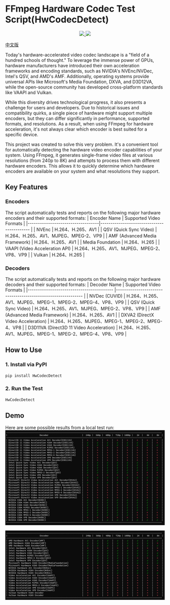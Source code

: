 # FFmpeg Hardware Codec Test Script(HwCodecDetect)
<p align="center">
    <a href="https://pypi.org/project/hwcodecdetect">
        <img src="https://badgen.net/pypi/v/hwcodecdetect?color=yellow" />
    </a>
    <a href="https://pypi.org/project/hwcodecdetect">
        <img src="https://static.pepy.tech/badge/hwcodecdetect" />
    </a>
</p>

[中文版](https://github.com/whyb/HwCodecDetect/blob/main/README.zh.md)

Today's hardware-accelerated video codec landscape is a "field of a hundred schools of thought." To leverage the immense power of GPUs, hardware manufacturers have introduced their own acceleration frameworks and encoding standards, such as NVIDIA's NVEnc/NVDec, Intel's QSV, and AMD's AMF. Additionally, operating systems provide universal APIs like Microsoft's Media Foundation, DXVA, and D3D12VA, while the open-source community has developed cross-platform standards like VAAPI and Vulkan.

While this diversity drives technological progress, it also presents a challenge for users and developers. Due to historical issues and compatibility quirks, a single piece of hardware might support multiple encoders, but they can differ significantly in performance, supported formats, and resolutions. As a result, when using FFmpeg for hardware acceleration, it's not always clear which encoder is best suited for a specific device.

This project was created to solve this very problem. It's a convenient tool for automatically detecting the hardware video encoder capabilities of your system. Using FFmpeg, it generates single-frame video files at various resolutions (from 240p to 8K) and attempts to process them with different hardware encoders. This allows it to quickly determine which hardware encoders are available on your system and what resolutions they support.

## Key Features
### Encoders
The script automatically tests and reports on the following major hardware encoders and their supported formats:
| Encoder Name                   	 | Supported Video Formats                   |
|-----------------------------------|------------------------------------------- |
| NVEnc                          	| H.264、H.265、AV1                          |
| QSV (Quick Sync Video)         	| H.264、H.265、AV1、MJPEG、MPEG-2、VP9       |
| AMF (Advanced Media Framework)    | H.264、H.265、AV1                          |
| Media Foundation               	| H.264、H.265                               |
| VAAPI (Video Acceleration API) 	| H.264、H.265、AV1、MJPEG、MPEG-2、VP8、VP9  |
| Vulkan                         	| H.264、H.265                               |

### Decoders
The script automatically tests and reports on the following major hardware decoders and their supported formats:
| Decoder Name                              | Supported Video Formats                                      |
|------------------------------------------	|------------------------------------------------------------- |
| NVDec (CUVID)                  	        | H.264、H.265、AV1、MJPEG、MPEG-1、MPEG-2、MPEG-4、VP8、VP9    |
| QSV (Quick Sync Video)         	        | H.264、H.265、AV1、MJPEG、MPEG-2、VP8、VP9                    |
| AMF (Advanced Media Framework)            | H.264、H.265、AV1                                            |
| DXVA2 (DirectX Video Acceleration)        | H.264、H.265、MJPEG、MPEG-1、MPEG-2、MPEG-4、VP8              |
| D3D11VA (Direct3D 11 Video Acceleration) 	| H.264、H.265、AV1、MJPEG、MPEG-1、MPEG-2、MPEG-4、VP8、VP9    |


## How to Use

### 1. Install via PyPI
```bash
pip install HwCodecDetect
```

### 2. Run the Test
```bash
HwCodecDetect
```


## Demo
Here are some possible results from a local test run:
![decoder test result](https://raw.githubusercontent.com/whyb/HwCodecDetect/main/imgs/decoder.png)

![encoder test result](https://raw.githubusercontent.com/whyb/HwCodecDetect/main/imgs/encoder.png)